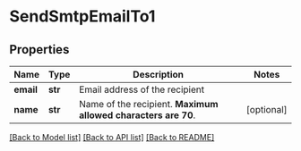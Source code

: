 # SendSmtpEmailTo1

## Properties
Name | Type | Description | Notes
------------ | ------------- | ------------- | -------------
**email** | **str** | Email address of the recipient | 
**name** | **str** | Name of the recipient. **Maximum allowed characters are 70**. | [optional] 

[[Back to Model list]](../README.md#documentation-for-models) [[Back to API list]](../README.md#documentation-for-api-endpoints) [[Back to README]](../README.md)


